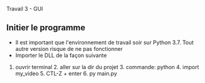 Travail 3 - GUI

Initier le programme 
----------------------------
- Il est important que l'environnement de travail soir sur Python 3.7. Tout autre version risque de ne pas fonctionner
- Importer le DLL de la façon suivante 
1. ouvrir terminal 2. aller sur la dir du projet 3. commande: python 4. import my_video 5. CTL-Z + enter 6. py main.py
